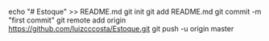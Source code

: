 echo "# Estoque" >> README.md
git init
git add README.md
git commit -m "first commit"
git remote add origin https://github.com/luizcccosta/Estoque.git
git push -u origin master
                
